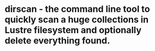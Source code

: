 # dirscan - the command line tool to quickly scan a huge collections in Lustre filesystem and optionally delete everything found.

